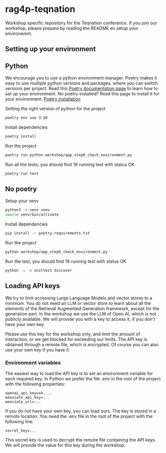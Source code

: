 # rag4p-teqnation
Workshop specific repository for the Teqnation conference. If you join our workshop, please prepare by reading the README en setup your environemnt.


## Setting up your environment

## Python
We encourage you to use a python environment manager. Poetry makes it easy to use multiple python versions and packages. where you can switch versions per project. Read this [Poetry documentation page](https://python-poetry.org/docs/managing-environments/) to learn how to set up your environment. No poetry installed? Read this page to install it for your environment. [Poetry installation](https://python-poetry.org/docs/#installing-with-the-official-installer)

Setting the right version of python for the project
```bash
poetry env use 3.10
```

Install dependencies
```bash
poetry install
```

Run the project
```bash
poetry run python workshop/app_step0_check_environment.py
```

Run all the tests, you should find 19 running test with status OK
```bash
poetry run test
```

## No poetry

Setup your venv
```bash
python3 -m venv venv
source venv/bin/activate
```

Install dependencies
```bash
pip install -r poetry-requirements.txt
```

Run the project
```bash
python workshop/app_step0_check_environment.py
```

Run the test, you should find 19 running test with status OK
```bash
python -u -m unittest discover
```

## Loading API keys
We try to limit accessing Large Language Models and vector stores to a minimum. You do not need an LLM or vector store to learn about all the elements of the Retrieval Augmented Generation framework, except for the generation part. In the workshop we use the LLM of Open AI, which is not publicly available. We will provide you with a key to access it, if you don't have your own key.

Please use this key for the workshop only, and limit the amount of interaction, or we get blocked for exceeding our
limits. The API key is obtained through a remote file, which is encrypted. Of course you can also use your own key if
you have it.

### Environment variables
The easiest way to load the API key is to set an environment variable for each required key. In Python we prefer the file .env in the root of the project with the following properties:
```properties
openai_api_key=sk-...
weaviate_api_key=...
weaviate_url=...
```

If you do not have your own key, you can load ours. The key is stored in a remote location. You need the .env file in the root of the project with the following line:
```properties
secret_key=...
```
This secret key is used to decrypt the remote file containing the API keys. We will provide the value for this key
during the workshop.
